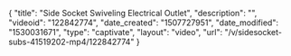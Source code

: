 {
    "title": "Side Socket Swiveling Electrical Outlet",
    "description": "",
    "videoid": "122842774",
    "date_created": "1507727951",
    "date_modified": "1530031671",
    "type": "captivate",
    "layout": "video",
    "url": "\/v\/sidesocket-subs-41519202-mp4\/122842774"
}
